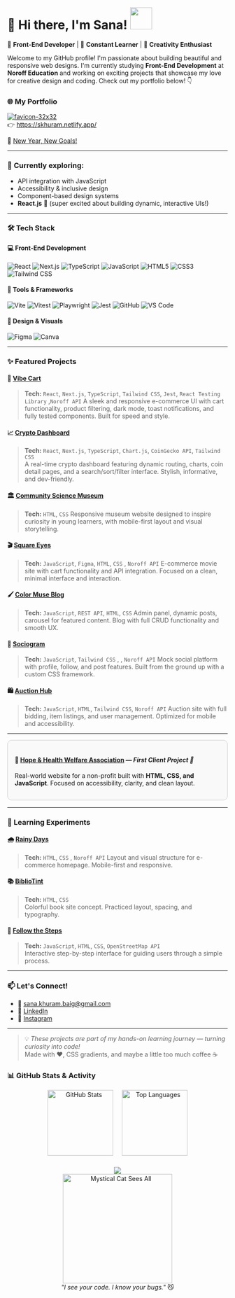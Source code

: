 # 🌷 Hi there, I'm Sana! <img src="https://media.giphy.com/media/mGcNjsfWAjY5AEZNw6/giphy.gif" width="50">

🎨 **Front-End Developer** | 🌱 **Constant Learner** | 🚀 **Creativity Enthusiast**

Welcome to my GitHub profile! I'm passionate about building beautiful and responsive web designs. I'm currently studying **Front-End Development** at **Noroff Education** and working on exciting projects that showcase my love for creative design and coding. Check out my portfolio below! 👇

### 🌐 My Portfolio
[![favicon-32x32](https://github.com/user-attachments/assets/7a5977fe-ac13-4b81-93f2-1acb0188cf00)](https://skhuram.netlify.app/)  
👉 https://skhuram.netlify.app/

🌟 [New Year, New Goals!](https://newyear-resolutions.netlify.app/)  

---

### 🌿 **Currently exploring:**
- API integration with JavaScript  
- Accessibility & inclusive design  
- Component-based design systems  
- **React.js** 💙 (super excited about building dynamic, interactive UIs!)

---

### 🛠️ Tech Stack

#### 💻 **Front-End Development**

![React](https://img.shields.io/badge/-React-61DAFB?style=for-the-badge&logo=react&logoColor=000)
![Next.js](https://img.shields.io/badge/-Next.js-000000?style=for-the-badge&logo=next.js&logoColor=fff)
![TypeScript](https://img.shields.io/badge/-TypeScript-3178C6?style=for-the-badge&logo=typescript&logoColor=fff)
![JavaScript](https://img.shields.io/badge/-JavaScript-F7DF1E?style=for-the-badge&logo=javascript&logoColor=000)
![HTML5](https://img.shields.io/badge/-HTML5-E34F26?style=for-the-badge&logo=html5&logoColor=fff)
![CSS3](https://img.shields.io/badge/-CSS3-1572B6?style=for-the-badge&logo=css3&logoColor=fff)
![Tailwind CSS](https://img.shields.io/badge/-TailwindCSS-38B2AC?style=for-the-badge&logo=tailwindcss&logoColor=fff)

#### 🧰 **Tools & Frameworks**

![Vite](https://img.shields.io/badge/-Vite-646CFF?style=for-the-badge&logo=vite&logoColor=fff)
![Vitest](https://img.shields.io/badge/-Vitest-6F55A5?style=for-the-badge&logo=vitest&logoColor=fff)
![Playwright](https://img.shields.io/badge/-Playwright-000000?style=for-the-badge&logo=playwright&logoColor=fff)
![Jest](https://img.shields.io/badge/-Jest-C21325?style=for-the-badge&logo=jest&logoColor=fff)
![GitHub](https://img.shields.io/badge/-GitHub-181717?style=for-the-badge&logo=github&logoColor=fff)
![VS Code](https://img.shields.io/badge/-VSCode-007ACC?style=for-the-badge&logo=visual-studio-code&logoColor=fff)

#### 🎨 **Design & Visuals**

![Figma](https://img.shields.io/badge/-Figma-F24E1E?style=for-the-badge&logo=figma&logoColor=fff)
![Canva](https://img.shields.io/badge/-Canva-00C4CC?style=for-the-badge&logo=canva&logoColor=fff)

---

### ✨ Featured Projects

#### 🛒 [Vibe Cart](https://jsfw-sanakhuram.vercel.app/)
> **Tech:** `React`, `Next.js`, `TypeScript`, `Tailwind CSS`, `Jest`, `React Testing Library` ,`Noroff API`
> A sleek and responsive e-commerce UI with cart functionality, product filtering, dark mode, toast notifications, and fully tested components. Built for speed and style.

#### 📈 [Crypto Dashboard](https://crypto-dashboard-nine-gilt.vercel.app/)
> **Tech:** `React`, `Next.js`, `TypeScript`, `Chart.js`, `CoinGecko API`, `Tailwind CSS`  
> A real-time crypto dashboard featuring dynamic routing, charts, coin detail pages, and a search/sort/filter interface. Stylish, informative, and dev-friendly.

#### 🏛️ [Community Science Museum](https://sanakhuram.github.io/semester-project-sana-khuram/)
> **Tech:** `HTML`, `CSS`
> Responsive museum website designed to inspire curiosity in young learners, with mobile-first layout and visual storytelling.

#### 🎬 [Square Eyes](https://sanakhuram.github.io/squareEyes-js/)
> **Tech:** `JavaScript`, `Figma`, `HTML`, `CSS` , `Noroff API`
> E-commerce movie site with cart functionality and API integration. Focused on a clean, minimal interface and interaction.

#### 🖌️ [Color Muse Blog](https://color-muse-blog-project-exam-1.netlify.app/)
> **Tech:** `JavaScript`, `REST API`, `HTML`, `CSS`
> Admin panel, dynamic posts, carousel for featured content. Blog with full CRUD functionality and smooth UX.

#### 💬 [Sociogram](https://sociogram-app.netlify.app/)
> **Tech:** `JavaScript`, `Tailwind CSS` , , `Noroff API`
> Mock social platform with profile, follow, and post features. Built from the ground up with a custom CSS framework.

#### 🛍️ [Auction Hub](https://auction-hub.netlify.app/)
> **Tech:** `JavaScript`, `HTML`, `Tailwind CSS`, `Noroff API`
> Auction site with full bidding, item listings, and user management. Optimized for mobile and accessibility.

---

<div style="border: 1px solid #ccc; border-radius: 10px; padding: 16px; margin-bottom: 16px; background-color: #f9f9f9;">
  <h4>🌿 <a href="https://hopeandhealthwelfareassociation.com/">Hope & Health Welfare Association</a> — <em>First Client Project 💖</em></h4>
  <p>Real-world website for a non-profit built with <strong>HTML, CSS, and JavaScript</strong>. Focused on accessibility, clarity, and clean layout.</p>
</div>

---

### 🧪 Learning Experiments

#### 🌧️ [Rainy Days](https://sanakhuram.github.io/Rainy-Days/)
> **Tech:** `HTML`, `CSS` , `Noroff API` 
> Layout and visual structure for e-commerce homepage. Mobile-first and responsive.

#### 📚 [BiblioTint](https://sanakhuram.github.io/BilblioTint/)
> **Tech:** `HTML`, `CSS`  
> Colorful book site concept. Practiced layout, spacing, and typography.

#### 👣 [Follow the Steps](https://sanakhuram.github.io/follow-the-steps/)
> **Tech:** `JavaScript`, `HTML`, `CSS`, `OpenStreetMap API`  
> Interactive step-by-step interface for guiding users through a simple process.

---

### 📫 Let's Connect!

- 💌 [sana.khuram.baig@gmail.com](mailto:sana.khuram.baig@gmail.com)  
- 💼 [LinkedIn](https://www.linkedin.com/in/sana-khuram-157ba02b7/)  
- 📸 [Instagram](https://www.instagram.com/sana_khuram?igsh=MTBneHhvd2d2eXB2dg==)

---

> 💡 *These projects are part of my hands-on learning journey — turning curiosity into code!*  
> Made with ❤️, CSS gradients, and maybe a little too much coffee ☕



### 📊 GitHub Stats & Activity

<div align="center">
  <img src="https://github-readme-stats.vercel.app/api?username=sanakhuram&show_icons=true&count_private=true&hide_border=true&title_color=e07a5f&text_color=6c5b7b&icon_color=f67280&bg_color=fff5e6" height="150" alt="GitHub Stats" />
  &nbsp;&nbsp;&nbsp;
  <img src="https://github-readme-stats.vercel.app/api/top-langs/?username=sanakhuram&layout=compact&langs_count=6&hide_border=true&title_color=e07a5f&text_color=6c5b7b&icon_color=f67280&bg_color=fff5e6" height="150" alt="Top Languages" />
</div>


###

<div align="center">
  <img src="https://profile-counter.glitch.me/sanakhuram/count.svg?"  />
</div>

<div align="center">
  <img src="https://orig00.deviantart.net/e295/f/2014/304/4/3/_animated_gif__auriel_cat_sees_and_knows_all__by_miisu-d84rvtf.png" width="250" alt="Mystical Cat Sees All" />
</div>

<div align="center"><em>"I see your code. I know your bugs."</em> 😼</div>




